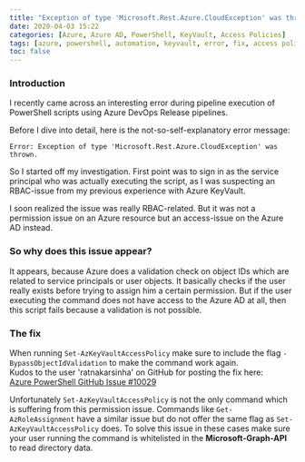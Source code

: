 ```yaml
---
title: "Exception of type 'Microsoft.Rest.Azure.CloudException' was thrown."
date: 2020-04-03 15:22
categories: [Azure, Azure AD, PowerShell, KeyVault, Access Policies]
tags: [azure, powershell, automation, keyvault, error, fix, access policy, azure ad, permission]
toc: false
---
```


### Introduction ###

I recently came across an interesting error during pipeline execution of PowerShell scripts using Azure DevOps Release pipelines.

Before I dive into detail, here is the not-so-self-explanatory error message:

```
Error: Exception of type 'Microsoft.Rest.Azure.CloudException' was thrown.
```

So I started off my investigation. First point was to sign in as the service principal who was actually executing the script, as I was suspecting an RBAC-issue from my previous experience with Azure KeyVault.

I soon realized the issue was really RBAC-related. But it was not a permission issue on an Azure resource but an access-issue on the Azure AD instead.

### So why does this issue appear? ###

It appears, because Azure does a validation check on object IDs which are related to service principals or user objects. It basically checks if the user really exists before trying to assign him a certain permission. But if the user executing the command does not have access to the Azure AD at all, then this script fails because a validation is not possible.

### The fix ###

When running ``` Set-AzKeyVaultAccessPolicy ``` make sure to include the flag ```-BypassObjectIdValidation``` to make the command work again.  
Kudos to the user 'ratnakarsinha' on GitHub for posting the fix here:  
[Azure PowerShell GitHub Issue #10029](https://github.com/Azure/azure-powershell/issues/10029)

Unfortunately ``` Set-AzKeyVaultAccessPolicy ``` is not the only command which is suffering from this permission issue. Commands like ``` Get-AzRoleAssignment ``` have a similar issue but do not offer the same flag as ``` Set-AzKeyVaultAccessPolicy ``` does. To solve this issue in these cases make sure your user running the command is whitelisted in the **Microsoft-Graph-API** to read directory data.